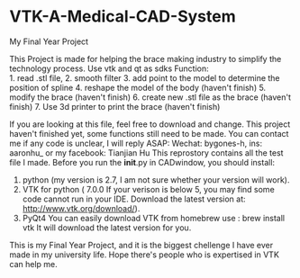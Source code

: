 # VTK-A-Medical-CAD-System
My Final Year Project


This Project is made for helping the brace making industry to simplify the technology process.
Use vtk and qt as sdks
Function:  
            1. read .stl file,
            2. smooth filter
            3. add point to the model to determine the position of spline
            4. reshape the model of the body (haven't finish)
            5. modify the brace (haven't finish)
            6. create new .stl file as the brace (haven't finish)
            7. Use 3d printer to print the brace (haven't finish)


If you are looking at this file, feel free to download and change. This project haven't finished yet, some functions still need to be made. 
You can contact me if any code is unclear, I will reply ASAP:
        Wechat: bygones-h, ins: aaronhu_ or my facebook: Tianjian Hu
This reprostory contains all the test file I made. Before you run the __init__.py in CADwindow, you should install:
  1. python (my version is 2.7, I am not sure whether your version will work).
  2. VTK for python ( 7.0.0 If your verison is below 5, you may find some code cannot run in your IDE. Download the latest version at: http://www.vtk.org/download/).
  3. PyQt4
You can easily download VTK from homebrew use :
          brew install vtk
It will download the latest version for you.

This is my Final Year Project, and it is the biggest chellenge I have ever made in my university life. Hope there's people who is expertised in VTK can help me.
